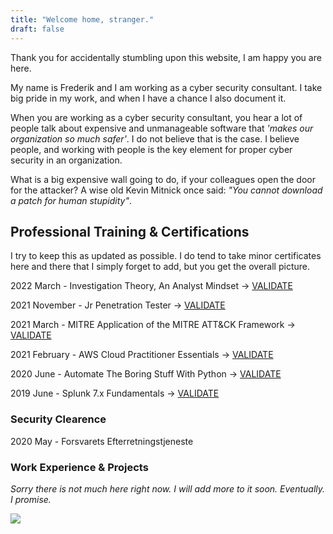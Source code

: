 ```yaml
---
title: "Welcome home, stranger."
draft: false
---
```


Thank you for accidentally stumbling upon this website, I am happy you are here.

My name is Frederik and I am working as a cyber security consultant. I take big pride in my work, and when I have a chance I also document it.

When you are working as a cyber security consultant, you hear a lot of people talk about expensive and unmanageable software that *'makes our organization so much safer'*. I do not believe that is the case. I believe people, and working with people is the key element for proper cyber security in an organization.

What is a big expensive wall going to do, if your colleagues open the door for the attacker? A wise old Kevin Mitnick once said: *"You cannot download a patch for human stupidity"*.


## Professional Training & Certifications
I try to keep this as updated as possible. I do tend to take minor certificates here and there that I simply forget to add, but you get the overall picture.

2022 March - Investigation Theory, An Analyst Mindset -> [VALIDATE](https://www.linkedin.com/redir/redirect?url=https%3A%2F%2Fwww%2Enetworkdefense%2Eio%2Fcertgen%2Fcertificate%2Finvestigation-theory-17444%2F4667501%3Fsso%3DeyJ0eXAiOiJKV1QiLCJhbGciOiJIUzI1NiJ9%2EeyJ1c2VyIjoxNTAyNzc4LCJleHAiOjE2NDY0MDc3MzZ9%2EJjiLHRWitU8OnER_NNvALFzYCSaILkvuzyIqEWW6oIU&urlhash=BtLC&trk=public_profile_see-credential)

2021 November - Jr Penetration Tester -> [VALIDATE](https://tryhackme-certificates.s3-eu-west-1.amazonaws.com/THM-EFB90NHELN.png)

2021 March - MITRE Application of the MITRE ATT&CK Framework -> [VALIDATE](https://app.cybrary.it/courses/api/certificate/CC-39b948f5-6757-428e-888e-67ab74d193f8/view)

2021 February - AWS Cloud Practitioner Essentials -> [VALIDATE](https://www.aws.training/SignIn?returnUrl=%2fTranscript%2fCompletionCertificateHtml%3ftranscriptid%3dKwkq9Rx9v0q3_k7x_wsbfg2)

2020 June - Automate The Boring Stuff With Python -> [VALIDATE](https://www.udemy.com/certificate/UC-350fb9eb-114e-4842-9c1f-b7ae12a17fe9/)

2019 June - Splunk 7.x Fundamentals -> [VALIDATE](https://education.splunk.com/award/completion/f198122a-44c9-3224-8115-7927b46785ec)

### Security Clearence

2020 May - Forsvarets Efterretningstjeneste

### Work Experience & Projects

*Sorry there is not much here right now. I will add more to it soon. Eventually. I promise.* 

 ![](https://tryhackme-badges.s3.amazonaws.com/4sphyxia.png)
